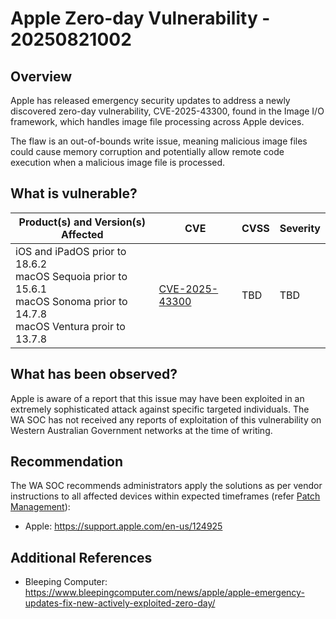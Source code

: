# Apple Zero-day Vulnerability - 20250821002

## Overview

Apple has released emergency security updates to address a newly discovered zero-day vulnerability, CVE-2025-43300, found in the Image I/O framework, which handles image file processing across Apple devices.

The flaw is an out-of-bounds write issue, meaning malicious image files could cause memory corruption and potentially allow remote code execution when a malicious image file is processed.

## What is vulnerable?

| Product(s) and Version(s) Affected                                                                                                     | CVE                                                               | CVSS | Severity |
| -------------------------------------------------------------------------------------------------------------------------------------- | ----------------------------------------------------------------- | ---- | -------- |
| iOS and iPadOS prior to 18.6.2 <br> macOS Sequoia prior to 15.6.1 <br> macOS Sonoma prior to 14.7.8 <br> macOS Ventura proir to 13.7.8 | [CVE-2025-43300](https://nvd.nist.gov/vuln/detail/CVE-2025-43300) | TBD  | TBD      |

## What has been observed?

Apple is aware of a report that this issue may have been exploited in an extremely sophisticated attack against specific targeted individuals.
The WA SOC has not received any reports of exploitation of this vulnerability on Western Australian Government networks at the time of writing.

## Recommendation

The WA SOC recommends administrators apply the solutions as per vendor instructions to all affected devices within expected timeframes (refer [Patch Management](../guidelines/patch-management.md)):

- Apple: <https://support.apple.com/en-us/124925>

## Additional References

- Bleeping Computer: <https://www.bleepingcomputer.com/news/apple/apple-emergency-updates-fix-new-actively-exploited-zero-day/>
